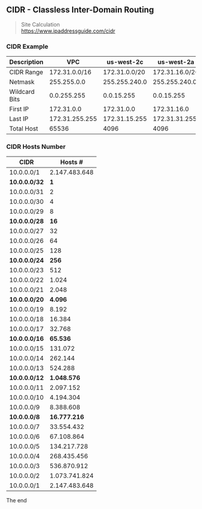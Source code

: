 ## CIDR - Classless Inter-Domain Routing

> Site Calculation  
> https://www.ipaddressguide.com/cidr

### CIDR Example

| Description | VPC | us-west-2c | us-west-2a | us-west-2b |
| --- | --- | --- | --- | --- |
| CIDR Range | 172.31.0.0/16 | 172.31.0.0/20 | 172.31.16.0/20 | 172.31.32.0/20 |
| Netmask | 255.255.0.0 | 255.255.240.0 | 255.255.240.0 | 255.255.240.0 |
| Wildcard Bits | 0.0.255.255 | 0.0.15.255 | 0.0.15.255 | 0.0.15.255 |
| First IP | 172.31.0.0 | 172.31.0.0 | 172.31.16.0 | 172.31.32.0 |
| Last IP | 172.31.255.255 | 172.31.15.255 | 172.31.31.255 | 172.31.47.255 |
| Total Host | 65536 | 4096 | 4096 | 4096 |


### CIDR Hosts Number

| CIDR | Hosts # |
| --- | --- |
| 10.0.0.0/1 | 2.147.483.648 |
| **10.0.0.0/32** | **1** |
| 10.0.0.0/31 | 2 |
| 10.0.0.0/30 | 4 |
| 10.0.0.0/29 | 8 |
| **10.0.0.0/28** | **16** |
| 10.0.0.0/27 | 32 |
| 10.0.0.0/26 | 64 |
| 10.0.0.0/25 | 128 |
| **10.0.0.0/24** | **256** |
| 10.0.0.0/23 | 512 |
| 10.0.0.0/22 | 1.024 |
| 10.0.0.0/21 | 2.048 |
| **10.0.0.0/20** | **4.096** |
| 10.0.0.0/19 | 8.192 |
| 10.0.0.0/18 | 16.384 |
| 10.0.0.0/17 | 32.768 |
| **10.0.0.0/16** | **65.536** |
| 10.0.0.0/15 | 131.072 |
| 10.0.0.0/14 | 262.144 |
| 10.0.0.0/13 | 524.288 |
| **10.0.0.0/12** | **1.048.576** |
| 10.0.0.0/11 | 2.097.152 |
| 10.0.0.0/10 | 4.194.304 |
| 10.0.0.0/9 | 8.388.608 |
| **10.0.0.0/8** | **16.777.216** |
| 10.0.0.0/7 | 33.554.432 |
| 10.0.0.0/6 | 67.108.864 |
| 10.0.0.0/5 | 134.217.728 |
| 10.0.0.0/4 | 268.435.456 |
| 10.0.0.0/3 | 536.870.912 |
| 10.0.0.0/2 | 1.073.741.824 |
| 10.0.0.0/1 | 2.147.483.648 |

The end